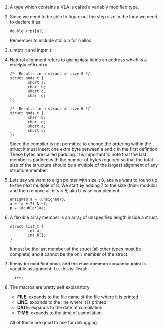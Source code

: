 1.  A type which contains a VLA is called a variably modified type.

1.  Since we need to be able to figure out the step size in the loop we need to
    declare it as:
    ```
    double (*p)[n];
    ```
    Remember to include stdlib.h for malloc
1.  uintptr_t and intptr_t

1.  Natural alignment refers to giving data items an address which is a multiple
    of its size.
    ```
    /*  Results in a struct of size 8 */
    struct node_t {
            short a;
            char  b;
            short c;
            char  d;
    };

    /*  Results in a struct of size 6 */
    struct node_t {
            char  b;
            char  d;
            short a;
            short c;
    };
    ```
    Since the compiler is not permitted to change the ordering within the struct
    it must insert one extra byte between a and c in the first defintion. These
    bytes are called padding. It is important to note that the last member is 
    padded with the number of bytes required so that the total size of the 
    structure should be a multiple of the largest alignment of any structure member.

1.  Lets say we want to align pointer with size_t 8, aka we want to round up to the next multiple of 8.
    We start by adding 7 to the size (think modulo) and then remove all bits < 8, aka bitwise complement:
    ```
    unsigned a = (unsigned)p;
    a = (a + 7) & ~7;
    p = (double*)aa;
    ```
    

1.  A flexible array member is an array of unspecified length inside a struct.
    ```
    struct list_t {
            int a;
            int b[];
    }
    ```
    It must be the last member of the struct (all other types must be complete)
    and it cannot be the only member of the struct.

1.  It may be modified once, and the must common sequence point is variable
    assignment.
    I.e. this is illegal:
    ```
    --i++;
    ```
1.  The macros are pretty self explanatory:
    * __FILE__: expands to the file name of the file where it is printed
    * __LINE__: expands to the line where it is printed
    * __DATE__: expands to the date of compilation
    * __TIME__: expands to the time of compilation

    All of these are good to use for debugging.

